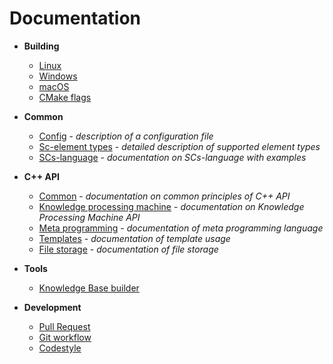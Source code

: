 # Documentation

- **Building**
    * [Linux](build/linux-build.md)
    * [Windows](build/windows-build.md)
    * [macOS](build/osx-build.md)
    * [CMake flags](build/cmake-flags.md)
- **Common**
    * [Config](other/config.md) - *description of a configuration file*
    * [Sc-element types](cpp/el_types.md) - *detailed description of supported element types*
    * [SCs-language](other/scs.md) - *documentation on SCs-language with examples*

- **C++ API**
    * [Common](cpp/common.md) - *documentation on common principles of C++ API*
    * [Knowledge processing machine](sc-kpm/kpm.md) - *documentation on Knowledge Processing Machine API*
    * [Meta programming](cpp/cpp-meta.md) - *documentation of meta programming language*
    * [Templates](sc-search/templates.md) - *documentation of template usage*
    * [File storage](storage/sc-dictionary.md) - *documentation of file storage*

- **Tools**
    * [Knowledge Base builder](sc-tools/kb_builder.md)

- **Development**
    * [Pull Request](../CONTRIBUTING.md)
    * [Git workflow](dev/git-workflow.md)
    * [Codestyle](dev/codestyle.md)
